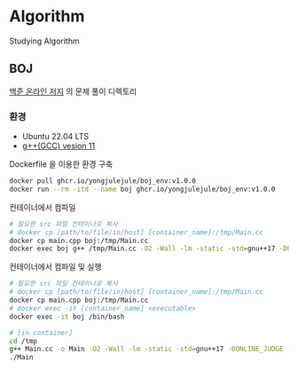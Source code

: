 # Algorithm
Studying Algorithm

## BOJ

[백준 온라인 저지](acmicpc.net) 의 문제 풀이 디렉토리

### 환경

- Ubuntu 22.04 LTS
- [g++(GCC) vesion 11](https://gcc.gnu.org/)

Dockerfile 을 이용한 환경 구축

```bash
docker pull ghcr.io/yongjulejule/boj_env:v1.0.0
docker run --rm -itd --name boj ghcr.io/yongjulejule/boj_env:v1.0.0
```

컨테이너에서 컴파일

```bash
# 필요한 src 파일 컨테이너로 복사
# docker cp [path/to/file/in/host] [container_name]:/tmp/Main.cc
docker cp main.cpp boj:/tmp/Main.cc
docker exec boj g++ /tmp/Main.cc -O2 -Wall -lm -static -std=gnu++17 -DONLINE_JUDGE -DBOJ
```


컨테이너에서 컴파일 및 실행

```bash
# 필요한 src 파일 컨테이너로 복사
# docker cp [path/to/file/in/host] [container_name]:/tmp/Main.cc
docker cp main.cpp boj:/tmp/Main.cc
# docker exec -it [container_name] <executable>
docker exec -it boj /bin/bash

# [in container]
cd /tmp
g++ Main.cc -o Main -O2 -Wall -lm -static -std=gnu++17 -DONLINE_JUDGE -DBOJ
./Main
```
